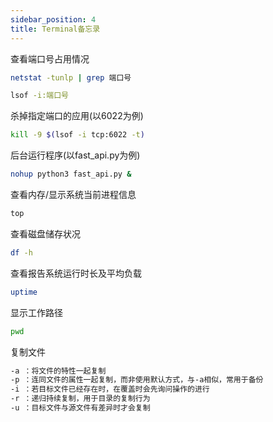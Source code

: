 ```yaml
---
sidebar_position: 4
title: Terminal备忘录
---
```

查看端口号占用情况

``` bash
netstat -tunlp | grep 端口号

lsof -i:端口号
```

杀掉指定端口的应用(以6022为例)

``` bash
kill -9 $(lsof -i tcp:6022 -t)
```

后台运行程序(以fast_api.py为例)
``` bash
nohup python3 fast_api.py &
```

查看内存/显示系统当前进程信息

``` bash
top
```

查看磁盘储存状况

``` bash
df -h
```

查看报告系统运行时长及平均负载

``` bash
uptime
```

显示工作路径

``` bash
pwd
```

复制文件

``` bash
-a ：将文件的特性一起复制
-p ：连同文件的属性一起复制，而非使用默认方式，与-a相似，常用于备份
-i ：若目标文件已经存在时，在覆盖时会先询问操作的进行
-r ：递归持续复制，用于目录的复制行为
-u ：目标文件与源文件有差异时才会复制
```
